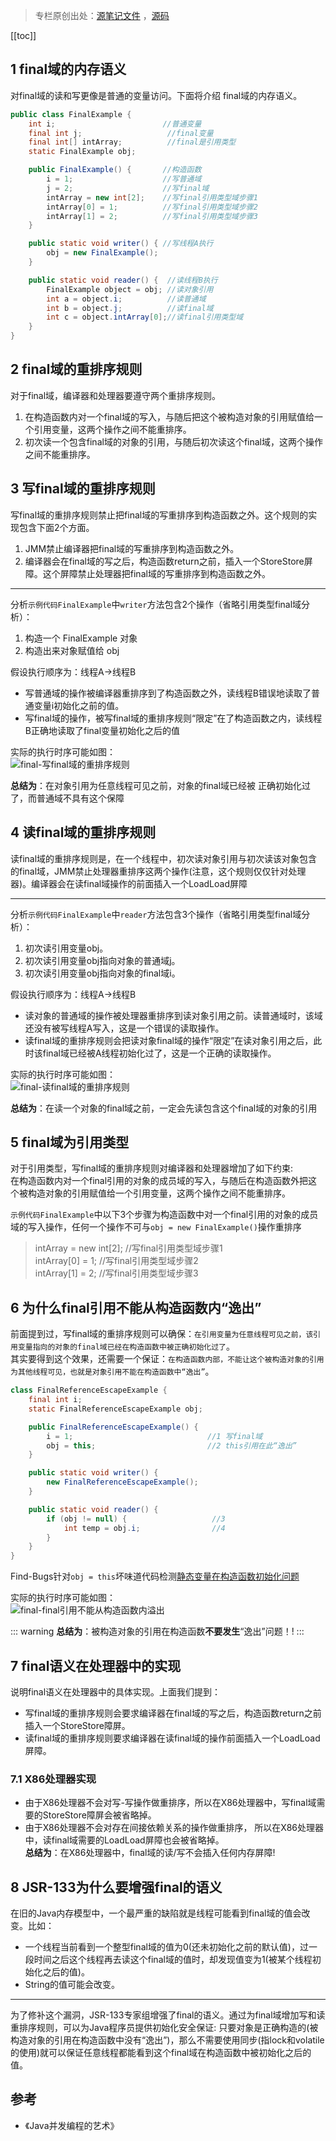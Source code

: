 >专栏原创出处：[源笔记文件](https://github.com/GourdErwa/review-notes/tree/master/language/java-concurrency) ，[源码](https://github.com/GourdErwa/java-advanced/tree/master/java-concurrency)

[[toc]]  
## 1 final域的内存语义
对final域的读和写更像是普通的变量访问。下面将介绍 final域的内存语义。  

```java
public class FinalExample {
    int i;                        //普通变量
    final int j;                   //final变量
    final int[] intArray;          //final是引用类型
    static FinalExample obj;

    public FinalExample() {       //构造函数
        i = 1;                    //写普通域
        j = 2;                    //写final域
        intArray = new int[2];    //写final引用类型域步骤1
        intArray[0] = 1;          //写final引用类型域步骤2
        intArray[1] = 2;          //写final引用类型域步骤3
    }

    public static void writer() { //写线程A执行
        obj = new FinalExample();
    }

    public static void reader() {  //读线程B执行
        FinalExample object = obj; //读对象引用
        int a = object.i;          //读普通域
        int b = object.j;          //读final域
        int c = object.intArray[0];//读final引用类型域
    }
}
```
## 2 final域的重排序规则
对于final域，编译器和处理器要遵守两个重排序规则。

1. 在构造函数内对一个final域的写入，与随后把这个被构造对象的引用赋值给一个引用变量，这两个操作之间不能重排序。
2. 初次读一个包含final域的对象的引用，与随后初次读这个final域，这两个操作之间不能重排序。


## 3 写final域的重排序规则
写final域的重排序规则禁止把final域的写重排序到构造函数之外。这个规则的实现包含下面2个方面。
1. JMM禁止编译器把final域的写重排序到构造函数之外。
2. 编译器会在final域的写之后，构造函数return之前，插入一个StoreStore屏障。这个屏障禁止处理器把final域的写重排序到构造函数之外。

***
分析`示例代码FinalExample`中`writer`方法包含2个操作（省略引用类型final域分析）：
1. 构造一个 FinalExample 对象
2. 构造出来对象赋值给 obj

假设执行顺序为：线程A->线程B
- 写普通域的操作被编译器重排序到了构造函数之外，读线程B错误地读取了普通变量i初始化之前的值。
- 写final域的操作，被写final域的重排序规则“限定”在了构造函数之内，读线程B正确地读取了final变量初始化之后的值

实际的执行时序可能如图：  
![final-写final域的重排序规则](https://blog-review-notes.oss-cn-beijing.aliyuncs.com/language/java-concurrency/_images/final-写final域的重排序规则.png)

**总结为**：在对象引用为任意线程可见之前，对象的final域已经被 正确初始化过了，而普通域不具有这个保障

## 4 读final域的重排序规则
读final域的重排序规则是，在一个线程中，初次读对象引用与初次读该对象包含的final域，JMM禁止处理器重排序这两个操作(注意，这个规则仅仅针对处理器)。编译器会在读final域操作的前面插入一个LoadLoad屏障

***
分析`示例代码FinalExample`中`reader`方法包含3个操作（省略引用类型final域分析）：
1. 初次读引用变量obj。 
2. 初次读引用变量obj指向对象的普通域j。 
3. 初次读引用变量obj指向对象的final域i。

假设执行顺序为：线程A->线程B
- 读对象的普通域的操作被处理器重排序到读对象引用之前。读普通域时，该域还没有被写线程A写入，这是一个错误的读取操作。
- 读final域的重排序规则会把读对象final域的操作“限定”在读对象引用之后，此时该final域已经被A线程初始化过了，这是一个正确的读取操作。

实际的执行时序可能如图：  
![final-读final域的重排序规则](https://blog-review-notes.oss-cn-beijing.aliyuncs.com/language/java-concurrency/_images/final-读final域的重排序规则.png)

**总结为**：在读一个对象的final域之前，一定会先读包含这个final域的对象的引用

## 5 final域为引用类型
对于引用类型，写final域的重排序规则对编译器和处理器增加了如下约束:  
在构造函数内对一个final引用的对象的成员域的写入，与随后在构造函数外把这个被构造对象的引用赋值给一个引用变量，这两个操作之间不能重排序。

`示例代码FinalExample`中以下3个步骤为构造函数中对一个final引用的对象的成员域的写入操作，任何一个操作不可与`obj = new FinalExample()`操作重排序
>intArray = new int[2];    //写final引用类型域步骤1  
>intArray[0] = 1;          //写final引用类型域步骤2  
>intArray[1] = 2;          //写final引用类型域步骤3  
## 6 为什么final引用不能从构造函数内“逸出”
前面提到过，写final域的重排序规则可以确保：`在引用变量为任意线程可见之前，该引用变量指向的对象的final域已经在构造函数中被正确初始化过了`。  
其实要得到这个效果，还需要一个保证：`在构造函数内部，不能让这个被构造对象的引用为其他线程可见，也就是对象引用不能在构造函数中“逸出”`。
```java
class FinalReferenceEscapeExample {
    final int i;
    static FinalReferenceEscapeExample obj;

    public FinalReferenceEscapeExample() {
        i = 1;                              //1 写final域
        obj = this;                         //2 this引用在此“逸出”
    }

    public static void writer() {
        new FinalReferenceEscapeExample();
    }

    public static void reader() {
        if (obj != null) {                   //3
            int temp = obj.i;                //4
        }
    }
}
```
Find-Bugs针对`obj = this`坏味道代码检测[静态变量在构造函数初始化问题](http://findbugs.sourceforge.net/bugDescriptions.html#ST_WRITE_TO_STATIC_FROM_INSTANCE_METHOD)

实际的执行时序可能如图：  
![final-final引用不能从构造函数内溢出](https://blog-review-notes.oss-cn-beijing.aliyuncs.com/language/java-concurrency/_images/final-final引用不能从构造函数内溢出.png)

::: warning
**总结为**：被构造对象的引用在构造函数**不要发生**“逸出”问题！!
:::
## 7 final语义在处理器中的实现
说明final语义在处理器中的具体实现。上面我们提到：
- 写final域的重排序规则会要求编译器在final域的写之后，构造函数return之前插入一个StoreStore障屏。
- 读final域的重排序规则要求编译器在读final域的操作前面插入一个LoadLoad屏障。  
### 7.1 X86处理器实现
- 由于X86处理器不会对写-写操作做重排序，所以在X86处理器中，写final域需要的StoreStore障屏会被省略掉。
- 由于X86处理器不会对存在间接依赖关系的操作做重排序， 所以在X86处理器中，读final域需要的LoadLoad屏障也会被省略掉。  
**总结为**：在X86处理器中，final域的读/写不会插入任何内存屏障!

## 8 JSR-133为什么要增强final的语义
在旧的Java内存模型中，一个最严重的缺陷就是线程可能看到final域的值会改变。比如：
- 一个线程当前看到一个整型final域的值为0(还未初始化之前的默认值)，过一段时间之后这个线程再去读这个final域的值时，却发现值变为1(被某个线程初始化之后的值)。
- String的值可能会改变。
***
为了修补这个漏洞，JSR-133专家组增强了final的语义。通过为final域增加写和读重排序规则，可以为Java程序员提供初始化安全保证: 只要对象是正确构造的(被构造对象的引用在构造函数中没有“逸出”)，那么不需要使用同步(指lock和volatile的使用)就可以保证任意线程都能看到这个final域在构造函数中被初始化之后的值。

## 参考
- 《Java并发编程的艺术》